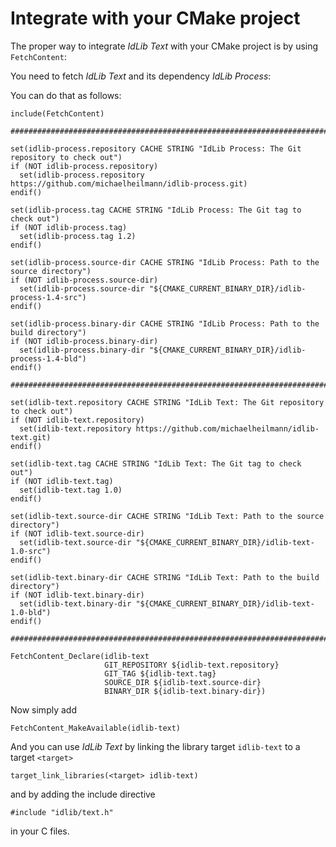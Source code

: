 # Integrate with your CMake project
The proper way to integrate *IdLib Text* with your CMake project is by using `FetchContent`:

You need to fetch *IdLib Text* and its dependency *IdLib Process*:

You can do that as follows:

```
include(FetchContent)

#######################################################################################################################

set(idlib-process.repository CACHE STRING "IdLib Process: The Git repository to check out")
if (NOT idlib-process.repository)
  set(idlib-process.repository https://github.com/michaelheilmann/idlib-process.git)
endif()

set(idlib-process.tag CACHE STRING "IdLib Process: The Git tag to check out")
if (NOT idlib-process.tag)
  set(idlib-process.tag 1.2)
endif()

set(idlib-process.source-dir CACHE STRING "IdLib Process: Path to the source directory")
if (NOT idlib-process.source-dir)
  set(idlib-process.source-dir "${CMAKE_CURRENT_BINARY_DIR}/idlib-process-1.4-src")
endif()

set(idlib-process.binary-dir CACHE STRING "IdLib Process: Path to the build directory")
if (NOT idlib-process.binary-dir)
  set(idlib-process.binary-dir "${CMAKE_CURRENT_BINARY_DIR}/idlib-process-1.4-bld")
endif()
                    
#######################################################################################################################

set(idlib-text.repository CACHE STRING "IdLib Text: The Git repository to check out")
if (NOT idlib-text.repository)
  set(idlib-text.repository https://github.com/michaelheilmann/idlib-text.git)
endif()

set(idlib-text.tag CACHE STRING "IdLib Text: The Git tag to check out")
if (NOT idlib-text.tag)
  set(idlib-text.tag 1.0)
endif()

set(idlib-text.source-dir CACHE STRING "IdLib Text: Path to the source directory")
if (NOT idlib-text.source-dir)
  set(idlib-text.source-dir "${CMAKE_CURRENT_BINARY_DIR}/idlib-text-1.0-src")
endif()

set(idlib-text.binary-dir CACHE STRING "IdLib Text: Path to the build directory")
if (NOT idlib-text.binary-dir)
  set(idlib-text.binary-dir "${CMAKE_CURRENT_BINARY_DIR}/idlib-text-1.0-bld")
endif()

#######################################################################################################################

FetchContent_Declare(idlib-text
                     GIT_REPOSITORY ${idlib-text.repository}
                     GIT_TAG ${idlib-text.tag}
                     SOURCE_DIR ${idlib-text.source-dir}
                     BINARY_DIR ${idlib-text.binary-dir})

```

Now simply add
```
FetchContent_MakeAvailable(idlib-text)
```
And you can use *IdLib Text* by linking the library target `idlib-text` to a target `<target>`
```
target_link_libraries(<target> idlib-text)
```
and by adding the include directive  
```
#include "idlib/text.h"
```
in your C files.
